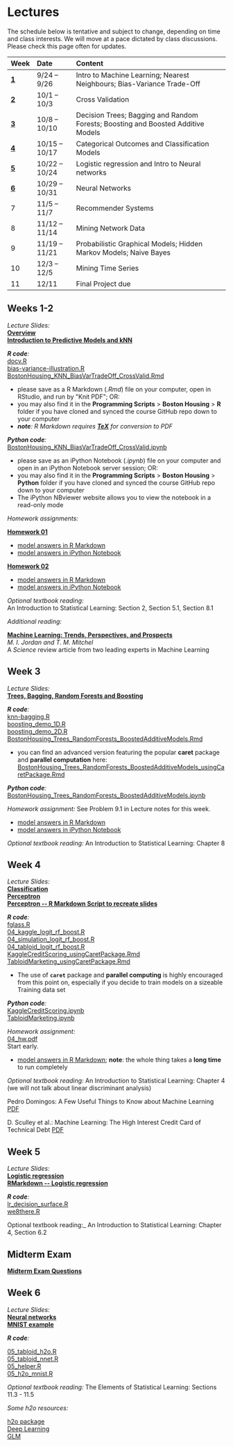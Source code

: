 # **Lectures**

The schedule below is tentative and subject to change, depending on time and class interests.
We will move at a pace dictated by class discussions. Please check this page often for updates.

| Week                | Date                | Content                                                                          |
|:--------------------|:--------------------|:---------------------------------------------------------------------------------|
| [**1**](#weeks-1-2) | 9/24 &ndash; 9/26   | Intro to  Machine Learning; Nearest Neighbours; Bias-Variance Trade-Off          |
| [**2**](#weeks-1-2) | 10/1 &ndash; 10/3   | Cross Validation                                                                 |
| [**3**](#week-3)    | 10/8 &ndash; 10/10  | Decision Trees; Bagging and Random Forests; Boosting and Boosted Additive Models |
| [**4**](#week-4)    | 10/15 &ndash; 10/17 | Categorical Outcomes and Classification Models                                   |
| [**5**](#week-5)    | 10/22 &ndash; 10/24 | Logistic regression and Intro to Neural networks                                 |
| [**6**](#week-6)    | 10/29 &ndash; 10/31 | Neural Networks                                                                  | 
| 7                   | 11/5 &ndash; 11/7   | Recommender Systems                                                              |
| 8                   | 11/12 &ndash; 11/14 | Mining Network Data                                                              |
| 9                   | 11/19 &ndash; 11/21 | Probabilistic Graphical Models; Hidden Markov Models; Naive Bayes                |
| 10                  | 12/3 &ndash; 12/5   | Mining Time Series                                                               |
| 11                  | 12/11               | Final Project due                                                                |


## Weeks 1-2

_Lecture Slides:_ <br>
[**Overview**](Syllabus/01_overview.pdf) <br>
[**Introduction to Predictive Models and kNN**](Syllabus/01_knn.pdf)

_**R code**:_ <br>
[docv.R](https://github.com/ChicagoBoothML/HelpR/blob/master/docv.R) <br>
[bias-variance-illustration.R](Syllabus/bias-variance-illustration.R) <br>
[BostonHousing_KNN_BiasVarTradeOff_CrossValid.Rmd](http://raw.githubusercontent.com/ChicagoBoothML/MachineLearning_Fall2015/master/Programming%20Scripts/Boston%20Housing/R/BostonHousing_KNN_BiasVarTradeOff_CrossValid.Rmd)

- please save as a R Markdown (_.Rmd_) file on your computer, open in RStudio, and run by "Knit PDF"; OR:
- you may also find it in the **Programming Scripts** > **Boston Housing** > **R** folder
if you have cloned and synced the course GitHub repo down to your computer
- _**note**: R Markdown requires [**TeX**](Installation/TeX) for conversion to PDF_

_**Python code**:_ <br>
[BostonHousing_KNN_BiasVarTradeOff_CrossValid.ipynb](https://github.com/ChicagoBoothML/MachineLearning_Fall2015/blob/master/Programming%20Scripts/Boston%20Housing/Python/BostonHousing_KNN_BiasVarTradeOff_CrossValid.ipynb)
 
- please save as an iPython Notebook (_.ipynb_) file on your computer and open in an iPython Notebook server session; OR:
- you may also find it in the **Programming Scripts** > **Boston Housing** > **Python** folder
if you have cloned and synced the course GitHub repo down to your computer
- The iPython NBviewer website allows you to view the notebook in a read-only mode

_Homework assignments:_ <br>

[**Homework 01**](Syllabus/01_hw.pdf)

- [model answers in R Markdown](https://raw.githubusercontent.com/ChicagoBoothML/MachineLearning_Fall2015/master/Programming%20Scripts/Used%20Cars/R/UsedCars_HW01ans.Rmd)
- [model answers in iPython Notebook](https://github.com/ChicagoBoothML/MachineLearning_Fall2015/blob/master/Programming%20Scripts/Used%20Cars/Python/UsedCars_HW01ans.ipynb)

[**Homework 02**](Syllabus/02_hw.pdf)

- [model answers in R Markdown](https://raw.githubusercontent.com/ChicagoBoothML/MachineLearning_Fall2015/master/Programming%20Scripts/Used%20Cars/R/UsedCars_HW02ans.Rmd)
- [model answers in iPython Notebook](https://github.com/ChicagoBoothML/MachineLearning_Fall2015/blob/master/Programming%20Scripts/Used%20Cars/Python/UsedCars_HW02ans.ipynb)

_Optional textbook reading:_ <br>
An Introduction to Statistical Learning: Section 2, Section 5.1, Section 8.1

_Additional reading:_

[**Machine Learning: Trends, Perspectives, and Prospects**](http://www.sciencemag.org/content/349/6245/255.full.pdf) <br>
*M. I. Jordan and T. M. Mitchel* <br>
A *Science* review article from two leading experts in Machine Learning


## Week 3

_Lecture Slides:_ <br>
[**Trees, Bagging, Random Forests and Boosting**](Syllabus/03_trees_bag_boost.pdf)

_**R code**:_ <br>
[knn-bagging.R](https://raw.githubusercontent.com/ChicagoBoothML/MachineLearning_Fall2015/master/Programming%20Scripts/Lecture03/knn-bagging.R) <br>
[boosting_demo_1D.R](https://raw.githubusercontent.com/ChicagoBoothML/MachineLearning_Fall2015/master/Programming%20Scripts/Lecture03/boosting_demo_1D.R) <br>
[boosting_demo_2D.R](https://raw.githubusercontent.com/ChicagoBoothML/MachineLearning_Fall2015/master/Programming%20Scripts/Lecture03/boosting_demo_2D.R) <br>
[BostonHousing_Trees_RandomForests_BoostedAdditiveModels.Rmd](https://raw.githubusercontent.com/ChicagoBoothML/MachineLearning_Fall2015/master/Programming%20Scripts/Boston%20Housing/R/BostonHousing_Trees_RandomForests_BoostedAdditiveModels.Rmd)

- you can find an advanced version featuring the popular **caret** package and **parallel computation** here: [BostonHousing_Trees_RandomForests_BoostedAdditiveModels_usingCaretPackage.Rmd](https://raw.githubusercontent.com/ChicagoBoothML/MachineLearning_Fall2015/master/Programming%20Scripts/Boston%20Housing/R/BostonHousing_Trees_RandomForests_BoostedAdditiveModels_usingCaretPackage.Rmd)

_**Python code**:_ <br>
[BostonHousing_Trees_RandomForests_BoostedAdditiveModels.ipynb](https://github.com/ChicagoBoothML/MachineLearning_Fall2015/blob/master/Programming%20Scripts/Boston%20Housing/Python/BostonHousing_Trees_RandomForests_BoostedAdditiveModels.ipynb)

_Homework assignment:_ See Problem 9.1 in Lecture notes for this week.

- [model answers in R Markdown](https://raw.githubusercontent.com/ChicagoBoothML/MachineLearning_Fall2015/master/Programming%20Scripts/Used%20Cars/R/UsedCars_HW03ans.Rmd)
- [model answers in iPython Notebook](https://github.com/ChicagoBoothML/MachineLearning_Fall2015/blob/master/Programming%20Scripts/Used%20Cars/Python/UsedCars_HW03ans.ipynb)

_Optional textbook reading:_ 
An Introduction to Statistical Learning: Chapter 8


## Week 4

_Lecture Slides:_ <br>
[**Classification**](Syllabus/04_classification.pdf) <br>
[**Perceptron**](Syllabus/04_perceptron.pdf) <br>
[**Perceptron -- R Markdown Script to recreate slides**](Syllabus/Perceptron.Rmd.zip)

_**R code**:_ <br>
[fglass.R](https://raw.githubusercontent.com/ChicagoBoothML/MachineLearning_Fall2015/master/Programming%20Scripts/Lecture04/fglass.R) <br>
[04_kaggle_logit_rf_boost.R](https://raw.githubusercontent.com/ChicagoBoothML/MachineLearning_Fall2015/master/Programming%20Scripts/Lecture04/04_kaggle_logit_rf_boost.R) <br>
[04_simulation_logit_rf_boost.R](https://raw.githubusercontent.com/ChicagoBoothML/MachineLearning_Fall2015/master/Programming%20Scripts/Lecture04/04_simulation_logit_rf_boost.R) <br>
[04_tabloid_logit_rf_boost.R](https://raw.githubusercontent.com/ChicagoBoothML/MachineLearning_Fall2015/master/Programming%20Scripts/Lecture04/04_tabloid_logit_rf_boost.R) <br>
[KaggleCreditScoring_usingCaretPackage.Rmd](http://raw.githubusercontent.com/ChicagoBoothML/MachineLearning_Fall2015/master/Programming%20Scripts/Kaggle%20Credit%20Scoring/R/KaggleCreditScoring_usingCaretPackage.Rmd) <br>
[TabloidMarketing_usingCaretPackage.Rmd](http://raw.githubusercontent.com/ChicagoBoothML/MachineLearning_Fall2015/master/Programming%20Scripts/Tabloid%20Marketing/R/TabloidMarketing_usingCaretPackage.Rmd)

- The use of **`caret`** package and **parallel computing** is highly encouraged from this point on, especially if you decide to train models on a sizeable Training data set


_**Python code**:_ <br>
[KaggleCreditScoring.ipynb](http://github.com/ChicagoBoothML/MachineLearning_Fall2015/blob/master/Programming%20Scripts/Kaggle%20Credit%20Scoring/Python/KaggleCreditScoring.ipynb) <br>
[TabloidMarketing.ipynb](http://github.com/ChicagoBoothML/MachineLearning_Fall2015/blob/master/Programming%20Scripts/Tabloid%20Marketing/Python/TabloidMarketing.ipynb)


_Homework assignment:_  <br>
[04_hw.pdf](Syllabus/04_hw.pdf) <br>
Start early.

- [model answers in R Markdown](https://raw.githubusercontent.com/ChicagoBoothML/MachineLearning_Fall2015/master/Programming%20Scripts/KDD%20Cup%202009%20Orange%20Customer%20Relationships/R/KDDCup2009_OrgangeCustRel_Churn.Rmd); **note**: the whole thing takes a **long time** to run completely

_Optional textbook reading:_ 
An Introduction to Statistical Learning: Chapter 4 (we will not talk about linear discriminant analysis)

Pedro Domingos: A Few Useful Things to Know about Machine Learning [PDF](http://homes.cs.washington.edu/~pedrod/papers/cacm12.pdf)

D. Sculley et al.: Machine Learning: The High Interest Credit Card of Technical Debt [PDF](http://static.googleusercontent.com/media/research.google.com/en//pubs/archive/43146.pdf)


## Week 5

_Lecture Slides:_ <br>
[**Logistic regression**](Syllabus/05_logistic_regression.pdf) <br>
[**RMarkdown -- Logistic regression**](Syllabus/05_logistic_regression.zip) <br>


_**R code**:_ <br>
[lr_decision_surface.R](https://raw.githubusercontent.com/ChicagoBoothML/MachineLearning_Fall2015/master/Programming%20Scripts/Lecture05/lr_decision_surface.R) <br>
[we8there.R](https://raw.githubusercontent.com/ChicagoBoothML/MachineLearning_Fall2015/master/Programming%20Scripts/Lecture05/we8there.R) <br>


Optional textbook reading:_ 
An Introduction to Statistical Learning: Chapter 4, Section 6.2


## Midterm Exam

[**Midterm Exam Questions**](Syllabus/Midterm.pdf)


## Week 6

_Lecture Slides:_ <br>
[**Neural networks**](Syllabus/05_nn.pdf) <br>
[**MNIST example**](Syllabus/05_mnist_example.pdf) <br>

_**R code**:_ <br>

[05_tabloid_h2o.R](Syllabus/05_tabloid_h2o.R) <br>
[05_tabloid_nnet.R](Syllabus/05_tabloid_nnet.R) <br>
[05_helper.R](Syllabus/05_helper.R) <br>
[05_h2o_mnist.R](Syllabus/05_h2o_mnist.R) <br>

_Optional textbook reading:_ 
The Elements of Statistical Learning: Sections 11.3 - 11.5

_Some h2o resources:_

[h2o package](http://h2o-release.s3.amazonaws.com/h2o/master/3232/docs-website/h2o-r/h2o_package.pdf) <br>
[Deep Learning](http://h2o-release.s3.amazonaws.com/h2o/master/3232/docs-website/h2o-docs/booklets/DeepLearning_Vignette.pdf) <br>
[GLM](http://h2o-release.s3.amazonaws.com/h2o/master/3232/docs-website/h2o-docs/booklets/GLM_Vignette.pdf) <br>


